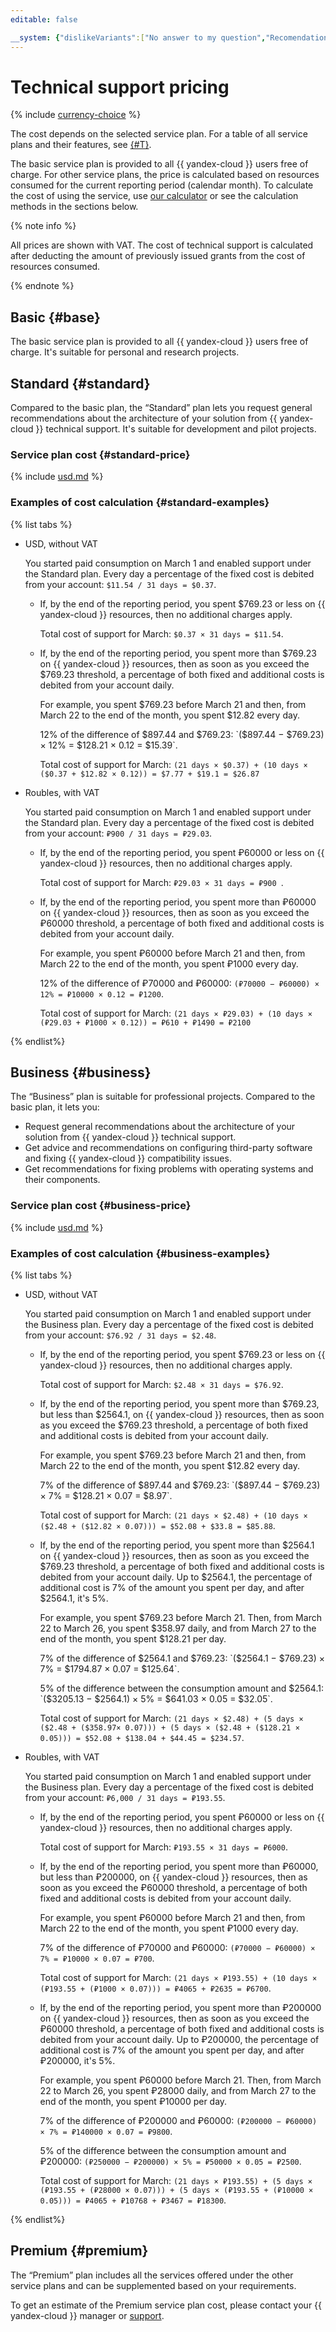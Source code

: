 ```yaml
---
editable: false

__system: {"dislikeVariants":["No answer to my question","Recomendations didn't help","The content doesn't match title","Other"]}
---
```


# Technical support pricing

{% include [currency-choice](../_includes/pricing/currency-choice.md) %}

The cost depends on the selected service plan. For a table of all service plans and their features, see [{#T}](overview.md).

The basic service plan is provided to all {{ yandex-cloud }} users free of charge. For other service plans, the price is calculated based on resources consumed for the current reporting period (calendar month). To calculate the cost of using the service, use [our calculator](https://cloud.yandex.com/prices#calculator) or see the calculation methods in the sections below.

{% note info %}

All prices are shown with VAT. The cost of technical support is calculated after deducting the amount of previously issued grants from the cost of resources consumed.

{% endnote %}

## Basic {#base}

The basic service plan is provided to all {{ yandex-cloud }} users free of charge. It's suitable for personal and research projects.

## Standard {#standard}

Compared to the basic plan, the <q>Standard</q> plan lets you request general recommendations about the architecture of your solution from {{ yandex-cloud }} technical support. It's suitable for development and pilot projects.

### Service plan cost {#standard-price}




{% include [usd.md](../_pricing/support/usd-standard.md) %}

### Examples of cost calculation {#standard-examples}

{% list tabs %}

- USD, without VAT

    You started paid consumption on March 1 and enabled support under the Standard plan. Every day a percentage of the fixed cost is debited from your account: `$11.54 / 31 days = $0.37`.

    * If, by the end of the reporting period, you spent $769.23 or less on {{ yandex-cloud }} resources, then no additional charges apply.

	    Total cost of support for March: `$0.37 × 31 days = $11.54`.

    * If, by the end of the reporting period, you spent more than $769.23 on {{ yandex-cloud }} resources, then as soon as you exceed the $769.23 threshold, a percentage of both fixed and additional costs is debited from your account daily.

	    For example, you spent $769.23 before March 21 and then, from March 22 to the end of the month, you spent $12.82 every day.

	    12% of the difference of $897.44 and $769.23: `($897.44 − $769.23) × 12% = $128.21 × 0.12 = $15.39`.

	    Total cost of support for March: `(21 days × $0.37) + (10 days × ($0.37 + $12.82 × 0.12)) = $7.77 + $19.1 = $26.87`

- Roubles, with VAT

    You started paid consumption on March 1 and enabled support under the Standard plan. Every day a percentage of the fixed cost is debited from your account: `₽900 / 31 days = ₽29.03`.

    * If, by the end of the reporting period, you spent ₽60000 or less on {{ yandex-cloud }} resources, then no additional charges apply.

        Total cost of support for March: `₽29.03 × 31 days = ₽900 `.

    * If, by the end of the reporting period, you spent more than ₽60000 on {{ yandex-cloud }} resources, then as soon as you exceed the ₽60000 threshold, a percentage of both fixed and additional costs is debited from your account daily.

        For example, you spent ₽60000 before March 21 and then, from March 22 to the end of the month, you spent ₽1000 every day.

        12% of the difference of ₽70000 and ₽60000: `(₽70000 − ₽60000) × 12% = ₽10000 × 0.12 = ₽1200`.

        Total cost of support for March: `(21 days × ₽29.03) + (10 days × (₽29.03 + ₽1000 × 0.12)) = ₽610 + ₽1490 = ₽2100`

{% endlist%}

## Business {#business}

The <q>Business</q> plan is suitable for professional projects. Compared to the basic plan, it lets you:

* Request general recommendations about the architecture of your solution from {{ yandex-cloud }} technical support.
* Get advice and recommendations on configuring third-party software and fixing {{ yandex-cloud }} compatibility issues.
* Get recommendations for fixing problems with operating systems and their components.

### Service plan cost {#business-price}




{% include [usd.md](../_pricing/support/usd-business.md) %}

### Examples of cost calculation {#business-examples}

{% list tabs %}

- USD, without VAT

    You started paid consumption on March 1 and enabled support under the Business plan. Every day a percentage of the fixed cost is debited from your account: `$76.92 / 31 days = $2.48`.

    * If, by the end of the reporting period, you spent $769.23 or less on {{ yandex-cloud }} resources, then no additional charges apply.

        Total cost of support for March: `$2.48 × 31 days = $76.92`.

    * If, by the end of the reporting period, you spent more than $769.23, but less than $2564.1, on {{ yandex-cloud }} resources, then as soon as you exceed the $769.23 threshold, a percentage of both fixed and additional costs is debited from your account daily.

        For example, you spent $769.23 before March 21 and then, from March 22 to the end of the month, you spent $12.82 every day.

        7% of the difference of $897.44 and $769.23: `($897.44 − $769.23) × 7% = $128.21 × 0.07 = $8.97`.

        Total cost of support for March: `(21 days × $2.48) + (10 days × ($2.48 + ($12.82 × 0.07))) = $52.08 + $33.8 = $85.88`.

    * If, by the end of the reporting period, you spent more than $2564.1 on {{ yandex-cloud }} resources, then as soon as you exceed the $769.23 threshold, a percentage of both fixed and additional costs is debited from your account daily. Up to $2564.1, the percentage of additional cost is 7% of the amount you spent per day, and after $2564.1, it's 5%.

        For example, you spent $769.23 before March 21. Then, from March 22 to March 26, you spent $358.97 daily, and from March 27 to the end of the month, you spent $128.21 per day.

        7% of the difference of $2564.1 and $769.23: `($2564.1 − $769.23) × 7% = $1794.87 × 0.07 = $125.64`.

        5% of the difference between the consumption amount and $2564.1: `($3205.13 − $2564.1) × 5% = $641.03 × 0.05 = $32.05`.

        Total cost of support for March: `(21 days × $2.48) + (5 days × ($2.48 + ($358.97× 0.07))) + (5 days × ($2.48 + ($128.21 × 0.05))) = $52.08 + $138.04 + $44.45 = $234.57`.

- Roubles, with VAT

    You started paid consumption on March 1 and enabled support under the Business plan. Every day a percentage of the fixed cost is debited from your account: `₽6,000 / 31 days = ₽193.55`.

    * If, by the end of the reporting period, you spent ₽60000 or less on {{ yandex-cloud }} resources, then no additional charges apply.

        Total cost of support for March: `₽193.55 × 31 days = ₽6000`.

    * If, by the end of the reporting period, you spent more than ₽60000, but less than ₽200000, on {{ yandex-cloud }} resources, then as soon as you exceed the ₽60000 threshold, a percentage of both fixed and additional costs is debited from your account daily.

        For example, you spent ₽60000 before March 21 and then, from March 22 to the end of the month, you spent ₽1000 every day.

        7% of the difference of ₽70000 and ₽60000: `(₽70000 − ₽60000) × 7% = ₽10000 × 0.07 = ₽700`.

        Total cost of support for March: `(21 days × ₽193.55) + (10 days × (₽193.55 + (₽1000 × 0.07))) = ₽4065 + ₽2635 = ₽6700`.

    * If, by the end of the reporting period, you spent more than ₽200000 on {{ yandex-cloud }} resources, then as soon as you exceed the ₽60000 threshold, a percentage of both fixed and additional costs is debited from your account daily. Up to ₽200000, the percentage of additional cost is 7% of the amount you spent per day, and after ₽200000, it's 5%.

        For example, you spent ₽60000 before March 21. Then, from March 22 to March 26, you spent ₽28000 daily, and from March 27 to the end of the month, you spent ₽10000 per day.

        7% of the difference of ₽200000 and ₽60000: `(₽200000 − ₽60000) × 7% = ₽140000 × 0.07 = ₽9800`.

        5% of the difference between the consumption amount and ₽200000: `(₽250000 − ₽200000) × 5% = ₽50000 × 0.05 = ₽2500`.

        Total cost of support for March: `(21 days × ₽193.55) + (5 days × (₽193.55 + (₽28000 × 0.07))) + (5 days × (₽193.55 + (₽10000 × 0.05))) = ₽4065 + ₽10768 + ₽3467 = ₽18300`.

{% endlist%}

## Premium {#premium}

The <q>Premium</q> plan includes all the services offered under the other service plans and can be supplemented based on your requirements.

To get an estimate of the Premium service plan cost, please contact your {{ yandex-cloud }} manager or [support]({{link-console-support}}).

